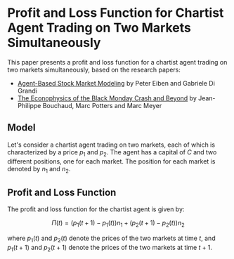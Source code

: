 

# Profit and Loss Function for Chartist Agent Trading on Two Markets Simultaneously

This paper presents a profit and loss function for a chartist agent trading on two markets simultaneously, based on the research papers:

* [Agent-Based Stock Market Modeling](https://www.sciencedirect.com/science/article/abs/pii/S0378437103004417) by Peter Eiben and Gabriele Di Grandi
* [The Econophysics of the Black Monday Crash and Beyond](https://arxiv.org/pdf/cond-mat/9901090.pdf) by Jean-Philippe Bouchaud, Marc Potters and Marc Meyer

## Model

Let's consider a chartist agent trading on two markets, each of which is characterized by a price $p_1$ and $p_2$. The agent has a capital of $C$ and two different positions, one for each market. The position for each market is denoted by $n_1$ and $n_2$.

## Profit and Loss Function

The profit and loss function for the chartist agent is given by:

$$
\Pi(t) = (p_1(t+1) - p_1(t))n_1 + (p_2(t+1) - p_2(t))n_2 
$$

where $p_1(t)$ and $p_2(t)$ denote the prices of the two markets at time $t$, and $p_1(t+1)$ and $p_2(t+1)$ denote the prices of the two markets at time $t+1$.